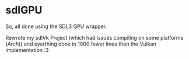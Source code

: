 # sdlGPU

So, all done using the SDL3 GPU wrapper.

Rewrote my sdlVk Project (which had issues compiling on some platforms (*Arch*)) and everthing done in 1000 fewer lines than the Vulkan implementation :3